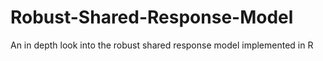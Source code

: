 # Robust-Shared-Response-Model
An in depth look into the robust shared response model implemented in R
